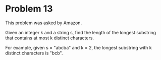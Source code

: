 # Problem 13

This problem was asked by Amazon.

Given an integer k and a string s, find the length of the longest substring that contains at most k distinct characters.

For example,  given s = "abcba" and k = 2, the longest substring with k distinct characters is "bcb".
